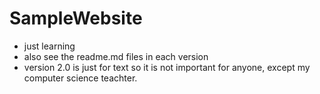 # SampleWebsite
- just learning
- also see the readme.md files in each version
- version 2.0 is just for text so it is not important for anyone, except my computer science teachter.
